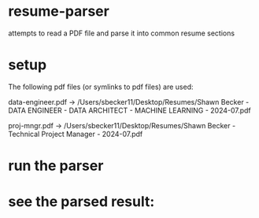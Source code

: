 # resume-parser
attempts to read a PDF file and parse it into common resume sections


# setup
The following pdf files (or symlinks to pdf files) are used:

data-engineer.pdf -> /Users/sbecker11/Desktop/Resumes/Shawn Becker - DATA ENGINEER - DATA ARCHITECT - MACHINE LEARNING - 2024-07.pdf

proj-mngr.pdf -> /Users/sbecker11/Desktop/Resumes/Shawn Becker - Technical Project Manager - 2024-07.pdf

# run the parser

# see the parsed result:



